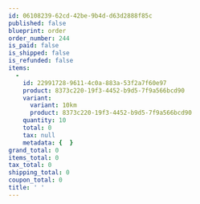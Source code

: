 ```yaml
---
id: 06108239-62cd-42be-9b4d-d63d2888f85c
published: false
blueprint: order
order_number: 244
is_paid: false
is_shipped: false
is_refunded: false
items:
  -
    id: 22991728-9611-4c0a-883a-53f2a7f60e97
    product: 8373c220-19f3-4452-b9d5-7f9a566bcd90
    variant:
      variant: 10km
      product: 8373c220-19f3-4452-b9d5-7f9a566bcd90
    quantity: 10
    total: 0
    tax: null
    metadata: {  }
grand_total: 0
items_total: 0
tax_total: 0
shipping_total: 0
coupon_total: 0
title: ' '
---
```

